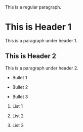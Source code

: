 This is a regular paragraph.

# This is Header 1

This is a paragraph under header 1.

## This is Header 2

This is a paragraph under header 2.

  - Bullet 1

  - Bullet 2

  - Bullet 3

<!-- end list -->

1.  List 1

2.  List 2

3.  List 3
